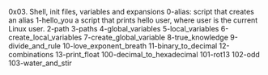 0x03. Shell, init files, variables and expansions
0-alias:
	script that creates an alias
1-hello_you
	a script that prints hello user, where user is the current Linux user.
2-path
3-paths
4-global_variables
5-local_variables
6-create_local_variables
7-create_global_variable
8-true_knowledge
9-divide_and_rule
10-love_exponent_breath
11-binary_to_decimal
12-combinations
13-print_float
100-decimal_to_hexadecimal
101-rot13 102-odd
103-water_and_stir
